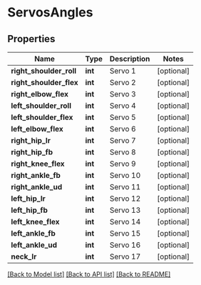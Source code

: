 # ServosAngles

## Properties
Name | Type | Description | Notes
------------ | ------------- | ------------- | -------------
**right_shoulder_roll** | **int** | Servo 1 | [optional] 
**right_shoulder_flex** | **int** | Servo 2 | [optional] 
**right_elbow_flex** | **int** | Servo 3 | [optional] 
**left_shoulder_roll** | **int** | Servo 4 | [optional] 
**left_shoulder_flex** | **int** | Servo 5 | [optional] 
**left_elbow_flex** | **int** | Servo 6 | [optional] 
**right_hip_lr** | **int** | Servo 7 | [optional] 
**right_hip_fb** | **int** | Servo 8 | [optional] 
**right_knee_flex** | **int** | Servo 9 | [optional] 
**right_ankle_fb** | **int** | Servo 10 | [optional] 
**right_ankle_ud** | **int** | Servo 11 | [optional] 
**left_hip_lr** | **int** | Servo 12 | [optional] 
**left_hip_fb** | **int** | Servo 13 | [optional] 
**left_knee_flex** | **int** | Servo 14 | [optional] 
**left_ankle_fb** | **int** | Servo 15 | [optional] 
**left_ankle_ud** | **int** | Servo 16 | [optional] 
**neck_lr** | **int** | Servo 17 | [optional] 

[[Back to Model list]](../README.md#documentation-for-models) [[Back to API list]](../README.md#documentation-for-api-endpoints) [[Back to README]](../README.md)


